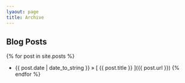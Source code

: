 ```yaml
---
lyaout: page
title: Archive
---
```


## Blog Posts
{% for post in site.posts %}
  * {{ post.date | date_to_string }} &raquo; [ {{ post.title }} ]({{ post.url }})
{% endfor %}

